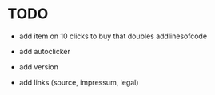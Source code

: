 # TODO

- add item on 10 clicks to buy that doubles addlinesofcode

- add autoclicker


- add  version
- add links (source, impressum, legal)